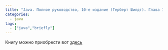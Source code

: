 ```yaml
---
title: "Java. Полное руководство, 10-е издание (Герберт Шилдт). Глава 1"
categories:
  - java
tags:
  - ["java","briefly"]
---
```


Книгу можно приобрести вот [здесь](http://www.labirint.ru/books/660316/?ref_contact=GoZRYAEz)
